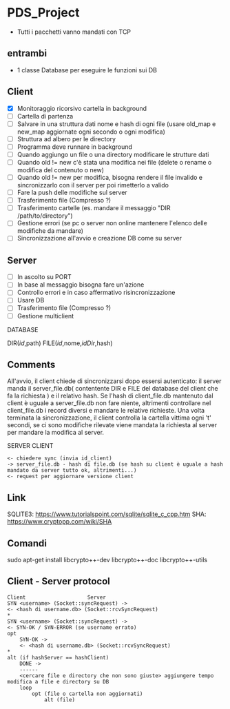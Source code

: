 # PDS_Project
- Tutti i pacchetti vanno mandati con TCP

## entrambi
- 1 classe Database per eseguire le funzioni sui DB

## Client
- [x] Monitoraggio ricorsivo cartella in background
- [ ] Cartella di partenza
- [ ] Salvare in una struttura dati nome e hash di ogni file (usare old_map e new_map aggiornate ogni secondo o ogni modifica)
- [ ] Struttura ad albero per le directory
- [ ] Programma deve runnare in background
- [ ] Quando aggiungo un file o una directory modificare le strutture dati
- [ ] Quando old != new c'è stata una modifica nei file (delete o rename o modifica del contenuto o new) 
- [ ] Quando old != new per modifica, bisogna rendere il file invalido e sincronizzarlo con il server per poi rimetterlo a valido 
- [ ] Fare la push delle modifiche sul server
- [ ] Trasferimento file (Compresso ?) 
- [ ] Trasferimento cartelle (es. mandare il messaggio "DIR /path/to/directory")
- [ ] Gestione errori (se pc o server non online mantenere l'elenco delle modifiche da mandare)
- [ ] Sincronizzazione all'avvio e creazione DB come su server

## Server
- [ ] In ascolto su PORT
- [ ] In base al messaggio bisogna fare un'azione
- [ ] Controllo errori e in caso affermativo risincronizzazione
- [ ] Usare DB
- [ ] Trasferimento file (Compresso ?)
- [ ] Gestione multiclient

DATABASE

DIR(_id_,path)
FILE(_id_,nome,_idDir_,hash)

## Comments
All'avvio, il client chiede di sincronizzarsi dopo essersi autenticato: il server manda il server_file.db( contentente DIR e FILE del database del client che fa la richiesta ) e il relativo hash. Se l'hash di client_file.db mantenuto dal client è uguale a server_file.db non fare niente, altrimenti controllare nel client_file.db i record diversi e mandare le relative richieste.
Una volta terminata la sincronizzazione, il client controlla la cartella vittima ogni 't' secondi, se ci sono modifiche rilevate viene mandata la richiesta al server per mandare la modifica al server. 

SERVER                     CLIENT

    
    <- chiedere sync (invia id_client)
    -> server_file.db - hash di file.db (se hash su client è uguale a hash mandato da server tutto ok, altrimenti...)
    <- request per aggiornare versione client

## Link
SQLITE3: https://www.tutorialspoint.com/sqlite/sqlite_c_cpp.htm
SHA: https://www.cryptopp.com/wiki/SHA

## Comandi
sudo apt-get install libcrypto++-dev libcrypto++-doc libcrypto++-utils
 
## Client - Server protocol
```
Client                    Server
SYN <username> (Socket::syncRequest) ->
<- <hash di username.db> (Socket::rcvSyncRequest)
*
SYN <username> (Socket::syncRequest) ->
<- SYN-OK / SYN-ERROR (se username errato)
opt
    SYN-OK ->
    <- <hash di username.db> (Socket::rcvSyncRequest)
*
alt (if hashServer == hashClient)
    DONE ->
    ------
    <cercare file e directory che non sono giuste> aggiungere tempo modifica a file e directory su DB
    loop
        opt (file o cartella non aggiornati)
            alt (file)
```
